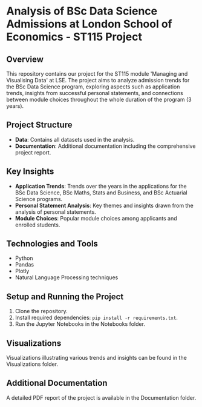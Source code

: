 # Analysis of BSc Data Science Admissions at London School of Economics - ST115 Project

## Overview
This repository contains our project for the ST115 module 'Managing and Visualising Data' at LSE. The project aims to analyze admission trends for the BSc Data Science program, exploring aspects such as application trends, insights from successful personal statements, and connections between module choices throughout the whole duration of the program (3 years).

## Project Structure

- **Data**: Contains all datasets used in the analysis.
- **Documentation**: Additional documentation including the comprehensive project report.

## Key Insights

- **Application Trends**: Trends over the years in the applications for the BSc Data Science, BSc Maths, Stats and Business, and BSc Actuarial Science programs.
- **Personal Statement Analysis**: Key themes and insights drawn from the analysis of personal statements.
- **Module Choices**: Popular module choices among applicants and enrolled students.

## Technologies and Tools

- Python
- Pandas
- Plotly
- Natural Language Processing techniques

## Setup and Running the Project

1. Clone the repository.
2. Install required dependencies: `pip install -r requirements.txt`.
3. Run the Jupyter Notebooks in the Notebooks folder.

## Visualizations

Visualizations illustrating various trends and insights can be found in the Visualizations folder.

## Additional Documentation

A detailed PDF report of the project is available in the Documentation folder.
